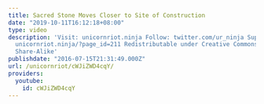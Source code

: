 ```yaml
---
title: Sacred Stone Moves Closer to Site of Construction
date: "2019-10-11T16:12:18+08:00"
type: video
description: 'Visit: unicornriot.ninja Follow: twitter.com/ur_ninja Support Our Work:
  unicornriot.ninja/?page_id=211 Redistributable under Creative Commons Non-Commercial
  Share-Alike'
publishdate: "2016-07-15T21:31:49.000Z"
url: /unicornriot/cWJiZWD4cqY/
providers:
  youtube:
    id: cWJiZWD4cqY
---
```

